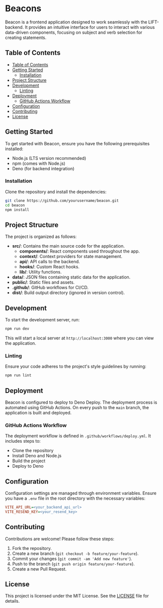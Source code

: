# Beacons

Beacon is a frontend application designed to work seamlessly with the LIFT-backend. It provides an intuitive interface for users to interact with various data-driven components, focusing on subject and verb selection for creating statements.

## Table of Contents

- [Table of Contents](#table-of-contents)
- [Getting Started](#getting-started)
  - [Installation](#installation)
- [Project Structure](#project-structure)
- [Development](#development)
  - [Linting](#linting)
- [Deployment](#deployment)
  - [GitHub Actions Workflow](#github-actions-workflow)
- [Configuration](#configuration)
- [Contributing](#contributing)
- [License](#license)

## Getting Started

To get started with Beacon, ensure you have the following prerequisites installed:

- Node.js (LTS version recommended)
- npm (comes with Node.js)
- Deno (for backend integration)

### Installation

Clone the repository and install the dependencies:

```bash
git clone https://github.com/yourusername/beacon.git
cd beacon
npm install
```

## Project Structure

The project is organized as follows:

- **src/**: Contains the main source code for the application.
  - **components/**: React components used throughout the app.
  - **context/**: Context providers for state management.
  - **api/**: API calls to the backend.
  - **hooks/**: Custom React hooks.
  - **lib/**: Utility functions.
- **data/**: JSON files containing static data for the application.
- **public/**: Static files and assets.
- **.github/**: GitHub workflows for CI/CD.
- **dist/**: Build output directory (ignored in version control).

## Development

To start the development server, run:

```bash
npm run dev
```

This will start a local server at `http://localhost:3000` where you can view the application.

### Linting

Ensure your code adheres to the project's style guidelines by running:

```bash
npm run lint
```

## Deployment

Beacon is configured to deploy to Deno Deploy. The deployment process is automated using GitHub Actions. On every push to the `main` branch, the application is built and deployed.

### GitHub Actions Workflow

The deployment workflow is defined in `.github/workflows/deploy.yml`. It includes steps to:

- Clone the repository
- Install Deno and Node.js
- Build the project
- Deploy to Deno

## Configuration

Configuration settings are managed through environment variables. Ensure you have a `.env` file in the root directory with the necessary variables:

```ini
VITE_API_URL=<your_backend_api_url>
VITE_RESEND_KEY=<your_resend_key>
```

## Contributing

Contributions are welcome! Please follow these steps:

1. Fork the repository.
2. Create a new branch (`git checkout -b feature/your-feature`).
3. Commit your changes (`git commit -am 'Add new feature'`).
4. Push to the branch (`git push origin feature/your-feature`).
5. Create a new Pull Request.

## License

This project is licensed under the MIT License. See the [LICENSE](LICENSE) file for details.
